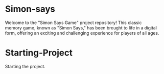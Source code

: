 # Simon-says
Welcome to the "Simon Says Game" project repository! This classic memory game, known as "Simon Says," has been brought to life in a digital form, offering an exciting and challenging experience for players of all ages.
# Starting-Project
Starting the project.
